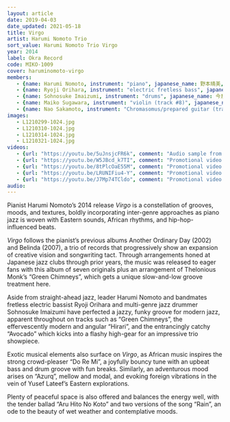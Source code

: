 ```yaml
---
layout: article
date: 2019-04-03
date_updated: 2021-05-18
title: Virgo
artist: Harumi Nomoto Trio
sort_value: Harumi Nomoto Trio Virgo
year: 2014
label: Okra Record
code: MIKO-1009
cover: haruminomoto-virgo
members:
   - {name: Harumi Nomoto, instrument: "piano", japanese_name: 野本晴美, url: "https://haruminomoto.jimdo.com"}
   - {name: Ryoji Orihara, instrument: "electric fretless bass", japanese_name: 織原良次}
   - {name: Sohnosuke Imaizumi, instrument: "drums", japanese_name: 今泉総之輔}
   - {name: Maiko Sugawara, instrument: "violin (track #8)", japanese_name: 菅原牧子}
   - {name: Nao Sakamoto, instrument: "Chromasomus/prepared guitar (track #8)", japanese_name: 坂本直}
images:
   - L1210299-1024.jpg
   - L1210310-1024.jpg
   - L1210314-1024.jpg
   - L1210321-1024.jpg
videos: 
   - {url: "https://youtu.be/5uJnsjcFR6k", comment: "Audio sample from “Do Re Mi”, track #6 on this album"}
   - {url: "https://youtu.be/W5JBcd_k7TI", comment: "Promotional video 1: This album’s four promotional videos also make for great viewing and listening"}
   - {url: "https://youtu.be/8tPlcOaE55M", comment: "Promotional video 2"}
   - {url: "https://youtu.be/LRUNIFiu4-Y", comment: "Promotional video 3"}
   - {url: "https://youtu.be/J7Mp74TCldo", comment: "Promotional video 4"}
audio:
---
```

Pianist Harumi Nomoto’s 2014 release *Virgo* is a constellation of grooves, moods, and textures, boldly incorporating inter-genre approaches as piano jazz is woven with Eastern sounds, African rhythms, and hip-hop-influenced beats.

*Virgo* follows the pianist’s previous albums Another Ordinary Day (2002) and Belinda (2007), a trio of records that progressively show an expansion of creative vision and songwriting tact. Through arrangements honed at Japanese jazz clubs through prior years, the music was released to eager fans with this album of seven originals plus an arrangement of Thelonious Monk’s “Green Chimneys”, which gets a unique slow-and-low groove treatment here.

Aside from straight-ahead jazz, leader Harumi Nomoto and bandmates fretless electric bassist Ryoji Orihara and multi-genre jazz drummer Sohnosuke Imaizumi have perfected a jazzy, funky groove for modern jazz, apparent throughout on tracks such as “Green Chimneys”, the effervescently modern and angular “Hirari”, and the entrancingly catchy “Avocado” which kicks into a flashy high-gear for an impressive trio showpiece.

Exotic musical elements also surface on *Virgo*, as African music inspires the strong crowd-pleaser “Do Re Mi”, a joyfully bouncy tune with an upbeat bass and drum groove with fun breaks. Similarly, an adventurous mood arises on “Azurq”, mellow and modal, and evoking foreign vibrations in the vein of Yusef Lateef’s Eastern explorations.

Plenty of peaceful space is also offered and balances the energy well, with the tender ballad “Aru Hito No Koto” and two versions of the song “Rain”, an ode to the beauty of wet weather and contemplative moods.





